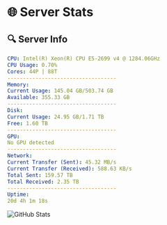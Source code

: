 # 🌐 Server Stats
## 🔍 Server Info
```yaml
CPU: Intel(R) Xeon(R) CPU E5-2699 v4 @ 1284.06GHz
CPU Usage: 0.70%
Cores: 44P | 88T
-----------------------------------
Memory:
Current Usage: 145.04 GB/503.74 GB
Available: 355.33 GB
-----------------------------------
Disk:
Current Usage: 24.95 GB/1.71 TB
Free: 1.60 TB
-----------------------------------
GPU:
No GPU detected
-----------------------------------
Network:
Current Transfer (Sent): 45.32 MB/s
Current Transfer (Received): 588.63 KB/s
Total Sent: 159.57 TB
Total Received: 2.35 TB
-----------------------------------
Uptime:
20d 4h 1m 18s
```
![GitHub Stats](https://img.shields.io/badge/Updated-2025-02-28_02:44:36-blue)
